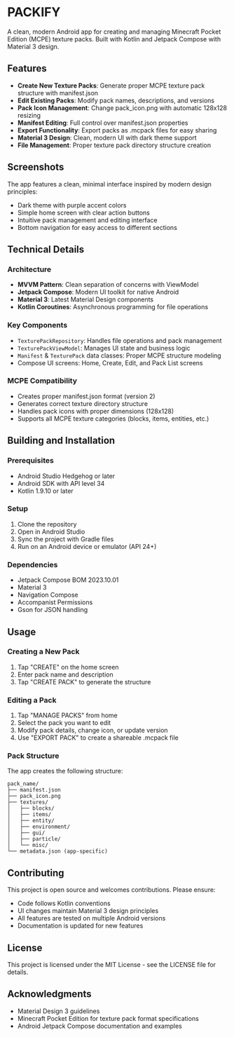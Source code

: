 # PACKIFY

A clean, modern Android app for creating and managing Minecraft Pocket Edition (MCPE) texture packs. Built with Kotlin and Jetpack Compose with Material 3 design.

## Features

- **Create New Texture Packs**: Generate proper MCPE texture pack structure with manifest.json
- **Edit Existing Packs**: Modify pack names, descriptions, and versions
- **Pack Icon Management**: Change pack_icon.png with automatic 128x128 resizing
- **Manifest Editing**: Full control over manifest.json properties
- **Export Functionality**: Export packs as .mcpack files for easy sharing
- **Material 3 Design**: Clean, modern UI with dark theme support
- **File Management**: Proper texture pack directory structure creation

## Screenshots

The app features a clean, minimal interface inspired by modern design principles:
- Dark theme with purple accent colors
- Simple home screen with clear action buttons
- Intuitive pack management and editing interface
- Bottom navigation for easy access to different sections

## Technical Details

### Architecture
- **MVVM Pattern**: Clean separation of concerns with ViewModel
- **Jetpack Compose**: Modern UI toolkit for native Android
- **Material 3**: Latest Material Design components
- **Kotlin Coroutines**: Asynchronous programming for file operations

### Key Components
- `TexturePackRepository`: Handles file operations and pack management
- `TexturePackViewModel`: Manages UI state and business logic
- `Manifest` & `TexturePack` data classes: Proper MCPE structure modeling
- Compose UI screens: Home, Create, Edit, and Pack List screens

### MCPE Compatibility
- Creates proper manifest.json format (version 2)
- Generates correct texture directory structure
- Handles pack icons with proper dimensions (128x128)
- Supports all MCPE texture categories (blocks, items, entities, etc.)

## Building and Installation

### Prerequisites
- Android Studio Hedgehog or later
- Android SDK with API level 34
- Kotlin 1.9.10 or later

### Setup
1. Clone the repository
2. Open in Android Studio
3. Sync the project with Gradle files
4. Run on an Android device or emulator (API 24+)

### Dependencies
- Jetpack Compose BOM 2023.10.01
- Material 3
- Navigation Compose
- Accompanist Permissions
- Gson for JSON handling

## Usage

### Creating a New Pack
1. Tap "CREATE" on the home screen
2. Enter pack name and description
3. Tap "CREATE PACK" to generate the structure

### Editing a Pack
1. Tap "MANAGE PACKS" from home
2. Select the pack you want to edit
3. Modify pack details, change icon, or update version
4. Use "EXPORT PACK" to create a shareable .mcpack file

### Pack Structure
The app creates the following structure:
```
pack_name/
├── manifest.json
├── pack_icon.png
├── textures/
│   ├── blocks/
│   ├── items/
│   ├── entity/
│   ├── environment/
│   ├── gui/
│   ├── particle/
│   └── misc/
└── metadata.json (app-specific)
```

## Contributing

This project is open source and welcomes contributions. Please ensure:
- Code follows Kotlin conventions
- UI changes maintain Material 3 design principles
- All features are tested on multiple Android versions
- Documentation is updated for new features

## License

This project is licensed under the MIT License - see the LICENSE file for details.

## Acknowledgments

- Material Design 3 guidelines
- Minecraft Pocket Edition for texture pack format specifications
- Android Jetpack Compose documentation and examples
